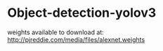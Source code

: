 # Object-detection-yolov3
weights available to download at:
http://pjreddie.com/media/files/alexnet.weights
